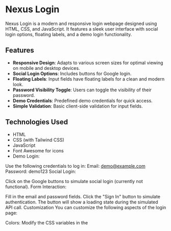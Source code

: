 # Nexus Login

Nexus Login is a modern and responsive login webpage designed using HTML, CSS, and JavaScript. It features a sleek user interface with social login options, floating labels, and a demo login functionality.

## Features

- **Responsive Design**: Adapts to various screen sizes for optimal viewing on mobile and desktop devices.
- **Social Login Options**: Includes buttons for Google login.
- **Floating Labels**: Input fields have floating labels for a clean and modern look.
- **Password Visibility Toggle**: Users can toggle the visibility of their password.
- **Demo Credentials**: Predefined demo credentials for quick access.
- **Simple Validation**: Basic client-side validation for input fields.

## Technologies Used

- HTML
- CSS (with Tailwind CSS)
- JavaScript
- Font Awesome for icons
- Demo Login:

Use the following credentials to log in:
Email: demo@example.com
Password: demo123
Social Login:

Click on the Google buttons to simulate social login (currently not functional).
Form Interaction:

Fill in the email and password fields.
Click the "Sign In" button to simulate authentication.
The button will show a loading state during the simulated API call.
Customization
You can customize the following aspects of the login page:

Colors: Modify the CSS variables in the <style> section to change the theme colors.
Fonts: Change the font family by updating the Google Fonts link in the <head> section.
Functionality: Update the JavaScript functions to connect to your backend authentication system.
Contributing
Contributions are welcome! If you have suggestions for improvements or new features, feel free to create an issue or submit a pull request.

Acknowledgments
Tailwind CSS for utility-first CSS framework.
Font Awesome for icons.
Google Fonts for beautiful typography.
